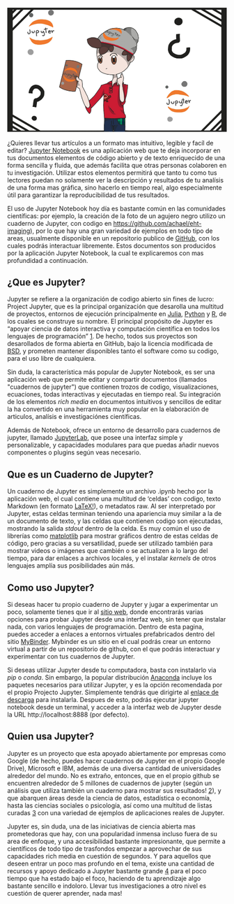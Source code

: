 <!--
.. title: ¿Ya has probado los Cuadernos de Jupyter? Te explicamos qué son y cómo te ayudarán en tu próxima investigación.
.. slug: ya-probado-los-cuadernos-de-jupyter-te-explicamos-que-son-y-como-te-ayudaran-en-tu-proxima-investigacion
.. date: 2019-04-08
.. author: Rainer Palm
.. tags: open science
.. category: jupyter
.. link: 
.. description: 
.. type: text
-->

<!-- # ¿Ya has probado los Cuadernos de Jupyter? Te explicamos qué son y cómo te ayudarán en tu próxima investigación. -->
<!-- **Por Rainer Palm** -->

![header](../../../images/blog/ya-probado-los-cuadernos-de-jupyter-te-explicamos-que-son-y-como-te-ayudaran-en-tu-proxima-investigacion/header.png)

¿Quieres llevar tus artículos a un formato mas intuitivo, legible y facíl de editar? [Jupyter Notebook](https://jupyter.org) es una aplicación web que te deja incorporar en tus documentos elementos de código abierto y de texto enriquecido de una forma sencilla y fluida, que además facilita que otras personas colaboren en tu investigación. Utilizar estos elementos permitirá que tanto tu como tus lectores puedan no solamente ver la descripción y resultados de tu analísis de una forma mas gráfica, sino hacerlo en tiempo real, algo especialmente útil para garantizar la reproducibilidad de tus resultados.

<!-- TEASER_END -->

El uso de Jupyter Notebook hoy día es bastante común en las comunidades científicas: por ejemplo, la creación de la foto de un agujero negro utilizo un cuaderno de Jupyter, con codigo en https://github.com/achael/eht-imaging), por lo que hay una gran variedad de ejemplos en todo tipo de areas, usualmente disponible en un repositorio publico de [GitHub](https://github.com), con los cuales podrás interactuar libremente. Estos documentos son producidos por la aplicación Jupyter Notebook, la cual te explicaremos con mas profundidad a continuación.

## ¿Que es Jupyter?

Jupyter se refiere a la organización de codigo abierto sin fines de lucro: Project Jupyter, que es la principal organización que desarolla una multitud de proyectos, entornos de ejecución principalmente en [Julia](https://julialang.org), [Python](https://www.python.org) y [R](https://www.r-project.org), de los cuales se construye su nombre. El principal propósito de Jupyter es “apoyar ciencia de datos interactiva y computación científica en todos los lenguajes de programación” [1]. De hecho, todos sus proyectos son desarollados de forma abierta en GitHub, bajo la licencia modificada de [BSD](https://whatis.techtarget.com/definition/BSD-licenses), y prometen mantener disponibles tanto el software como su codigo, para el uso libre de cualquiera.

Sin duda, la característica más popular de Jupyter Notebook, es ser una aplicación web que permite editar y compartir documentos (llamados "cuadernos de jupyter") que contienen trozos de codigo, visualizaciones, ecuaciones, todas interactivas y ejecutadas en tiempo real. Su integración de los elementos *rich media* en documentos intuitivos y sencillos de editar la ha convertido en una herramienta muy popular en la elaboración de articulos, analísis e investigaciónes científicas.

Además de Notebook, ofrece un entorno de desarrollo para cuadernos de jupyter, llamado [JupyterLab](https://jupyterlab.readthedocs.io), que posee una interfaz simple y personalizable, y capacidades modulares para que puedas añadir nuevos componentes o plugins según veas necesario.

## Que es un Cuaderno de Jupyter?

Un cuaderno de Jupyter es simplemente un archivo .ipynb hecho por la aplicación web, el cual contiene una multitud de ‘celdas’ con codigo, texto Markdown (en formato [LaTeX!](https://www.latex-project.org)), o metadatos raw. Al ser interpretado por Jupyter, estas celdas terminan teniendo una apariencia muy similar a la de un documento de texto, y las celdas que contienen codigo son ejecutadas, mostrando la salida *stdout* dentro de la celda. Es muy común el uso de librerías como [matplotlib](https://matplotlib.org) para mostrar gráficos dentro de estas celdas de código, pero gracias a su versatilidad, puede ser utilizado también para mostrar videos o imágenes que cambién o se actualizen a lo largo del tiempo, para dar enlaces a archivos locales, y el instalar *kernels* de otros lenguajes amplía sus posibilidades aún más.

## Como uso Jupyter?

Si deseas hacer tu propio cuaderno de Jupyter y jugar a experimentar un poco, solamente tienes que ir al [sitio web](https://jupyter.org/try), donde encontrarás varias opciones para probar Jupyter desde una interfaz web, sin tener que instalar nada, con varios lenguajes de programación. Dentro de esta pagina, puedes acceder a enlaces a entornos virtuales prefabricados dentro del sitio [MyBinder](https://mybinder.org). Mybinder es un sitio en el cual podrás crear un entorno virtual a partir de un repositorio de github, con el que podrás interactuar y experimentar con tus cuadernos de Jupyter.

Si deseas utilizar Jupyter desde tu computadora, basta con instalarlo via *pip* o *conda*. Sin embargo, la popular distribución [Anaconda](https://www.anaconda.com) incluye los paquetes necesarios para utilizar Jupyter, y es la opción recomendada por el propio Projecto Jupyter. Simplemente tendrás que dirigirte al [enlace de descarga](https://www.anaconda.com/distribution/) para instalarla. Despues de esto, podrás ejecutar jupyter notebook
desde un terminal, y acceder a la interfaz web de Jupyter desde la URL http://localhost:8888 (por defecto).

## Quien usa Jupyter?

Jupyter es un proyecto que esta apoyado abiertamente por empresas como Google (de hecho, puedes hacer cuadernos de Jupyter en el propio Google Drive), Microsoft e IBM, además de una diversa cantidad de universidades alrededor del mundo. No es extraño, entonces, que en el propio github se encuentren alrededor de 5 millones de cuadernos de jupyter (según un análisis que utiliza también un cuaderno para mostrar sus resultados! [2]), y que abarquen áreas desde la ciencia de datos, estadística o economía, hasta las ciencias sociales o psicología, así como una multitud de listas curadas [3] con una variedad de ejemplos de aplicaciones reales de Jupyter.

Jupyter es, sin duda, una de las iniciativas de ciencia abierta mas prometedoras que hay, con una popularidad inmensa incluso fuera de su area de enfoque, y una accesibilidad bastante impresionante, que permite a científicos de todo tipo de trasfondos empezar a aprovechar de sus capacidades rich media en cuestión de segundos. Y para aquellos que deseen entrar un poco mas profundo en el tema, existe una cantidad de recursos y apoyo dedicado a Jupyter bastante grande [4] para el poco tiempo que ha estado bajo el foco, haciendo de tu aprendizaje algo bastante sencillo e indoloro. Llevar tus investigaciones a otro nivel es cuestión de querer aprender, nada mas!

[1]: https://jupyter.org/about "Jupyter"
[2]: https://github.com/parente/nbestimate "nbestimate"
[3]: https://github.com/jupyter/jupyter/wiki/A-gallery-of-interesting-Jupyter-Notebooks "A gallery of interesting Jupyter Notebooks"
[4]: https://github.com/jupyter-guide/jupyter-guide "Jupyter Guide"

